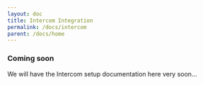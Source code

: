 ```yaml
---
layout: doc
title: Intercom Integration
permalink: /docs/intercom
parent: /docs/home
---
```


### Coming soon

We will have the Intercom setup documentation here very soon...